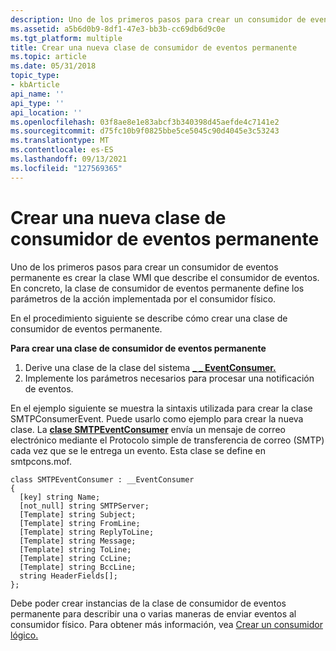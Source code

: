 ```yaml
---
description: Uno de los primeros pasos para crear un consumidor de eventos permanente es crear la clase WMI que describe el consumidor de eventos. En concreto, la clase de consumidor de eventos permanente define los parámetros de la acción implementada por el consumidor físico.
ms.assetid: a5b6d0b9-8df1-47e3-bb3b-cc69db6d9c0e
ms.tgt_platform: multiple
title: Crear una nueva clase de consumidor de eventos permanente
ms.topic: article
ms.date: 05/31/2018
topic_type:
- kbArticle
api_name: ''
api_type: ''
api_location: ''
ms.openlocfilehash: 03f8ae8e1e83abcf3b340398d45aefde4c7141e2
ms.sourcegitcommit: d75fc10b9f0825bbe5ce5045c90d4045e3c53243
ms.translationtype: MT
ms.contentlocale: es-ES
ms.lasthandoff: 09/13/2021
ms.locfileid: "127569365"
---
```

# <a name="creating-a-new-permanent-event-consumer-class"></a>Crear una nueva clase de consumidor de eventos permanente

Uno de los primeros pasos para crear un consumidor de eventos permanente es crear la clase WMI que describe el consumidor de eventos. En concreto, la clase de consumidor de eventos permanente define los parámetros de la acción implementada por el consumidor físico.

En el procedimiento siguiente se describe cómo crear una clase de consumidor de eventos permanente.

**Para crear una clase de consumidor de eventos permanente**

1.  Derive una clase de la clase del sistema [**\_ \_ EventConsumer.**](--eventconsumer.md)
2.  Implemente los parámetros necesarios para procesar una notificación de eventos.

En el ejemplo siguiente se muestra la sintaxis utilizada para crear la clase SMTPConsumerEvent. Puede usarlo como ejemplo para crear la nueva clase. La [**clase SMTPEventConsumer**](smtpeventconsumer.md) envía un mensaje de correo electrónico mediante el Protocolo simple de transferencia de correo (SMTP) cada vez que se le entrega un evento. Esta clase se define en smtpcons.mof.

``` syntax
class SMTPEventConsumer : __EventConsumer
{
  [key] string Name;
  [not_null] string SMTPServer;
  [Template] string Subject;
  [Template] string FromLine;
  [Template] string ReplyToLine;
  [Template] string Message;
  [Template] string ToLine;
  [Template] string CcLine;
  [Template] string BccLine;
  string HeaderFields[];
};
```

Debe poder crear instancias de la clase de consumidor de eventos permanente para describir una o varias maneras de enviar eventos al consumidor físico. Para obtener más información, vea [Crear un consumidor lógico.](creating-a-logical-consumer.md)

 

 



